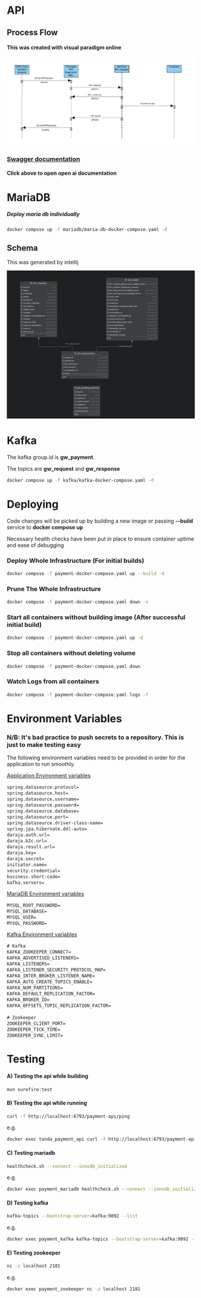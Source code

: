 
# API
## Process Flow
#### This was created with visual paradigm online

![Transaction Process Flow](docs/sequence_diagram.png)

### [Swagger documentation](http://localhost:6793/payment-api/swagger-ui/index.html)
#### Click above to open open ai documentation

# MariaDB
##### Deploy maria db individually
```bash
docker compose up -f mariadb/maria-db-docker-compose.yaml -d
```

## Schema
This was generated by intellij

![SQL database schema](docs/database_schema.png)


# Kafka
The kafka group.id is **gw_payment**.

The topics are **gw_request** and **gw_response**
```bash
docker compose up -f kafka/kafka-docker-compose.yaml -d
```

# Deploying

Code changes will be picked up by building a new image or passing **--build** service to **docker compose up**

Necessary health checks have been put in place to ensure container uptime and ease of debugging

### Deploy Whole Infrastructure (For initial builds)
```bash
docker compose -f payment-docker-compose.yaml up --build -d
```

### Prune The Whole Infrastructure
```bash
docker compose -f payment-docker-compose.yaml down -v   
```

### Start all containers without building image (After successful initial build)
```bash
docker compose -f payment-docker-compose.yaml up -d
```

### Stop all containers without deleting volume
```bash
docker compose -f payment-docker-compose.yaml down
```

### Watch Logs from all containers
```bash
docker compose -f payment-docker-compose.yaml logs -f
```

# Environment Variables
### N/B: It's bad practice to push secrets to a repository. This is just to make testing easy

The following environment variables need to be provided in order for the application to run smoothly.


[Application Environment variables](.env)
```.dotenv
spring.datasource.protocol=
spring.datasource.host=
spring.datasource.username=
spring.datasource.password=
spring.datasource.database=
spring.datasource.port=
spring.datasource.driver-class-name=
spring.jpa.hibernate.ddl-auto=
daraja.auth.url=
daraja.b2c.url=
daraja.result.url=
daraja.key=
daraja.secret=
initiator.name=
security.credential=
business.short-code=
kafka.servers=
```

[MariaDB Environment variables](mariadb/.env)
```dotenv
MYSQL_ROOT_PASSWORD=
MYSQL_DATABASE=
MYSQL_USER=
MYSQL_PASSWORD=
```

[Kafka Environment variables](kafka/.env)
```dotenv
# Kafka
KAFKA_ZOOKEEPER_CONNECT=
KAFKA_ADVERTISED_LISTENERS=
KAFKA_LISTENERS=
KAFKA_LISTENER_SECURITY_PROTOCOL_MAP=
KAFKA_INTER_BROKER_LISTENER_NAME=
KAFKA_AUTO_CREATE_TOPICS_ENABLE=
KAFKA_NUM_PARTITIONS=
KAFKA_DEFAULT_REPLICATION_FACTOR=
KAFKA_BROKER_ID=
KAFKA_OFFSETS_TOPIC_REPLICATION_FACTOR=

# Zookeeper
ZOOKEEPER_CLIENT_PORT=
ZOOKEEPER_TICK_TIME=
ZOOKEEPER_SYNC_LIMIT=
```


# Testing

#### A) Testing the api while building

```bash
mvn surefire:test
```

#### B) Testing the api while running
```bash
curl -f http://localhost:6793/payment-api/ping
```

e.g.
```bash
docker exec tanda_payment_api curl -f http://localhost:6793/payment-api/ping
```


#### C) Testing mariadb
```bash
healthcheck.sh --connect --innodb_initialized
```

e.g.
```bash
docker exec payment_mariadb healthcheck.sh --connect --innodb_initialized
```

#### D) Testing kafka
```bash
kafka-topics --bootstrap-server=kafka:9092 --list
```

e.g.
```bash
docker exec payment_kafka kafka-topics --bootstrap-server=kafka:9092 --list
```

#### E) Testing zookeeper
```bash
nc -z localhost 2181
```
e.g.
```bash
docker exec payment_zookeeper nc -z localhost 2181
```
